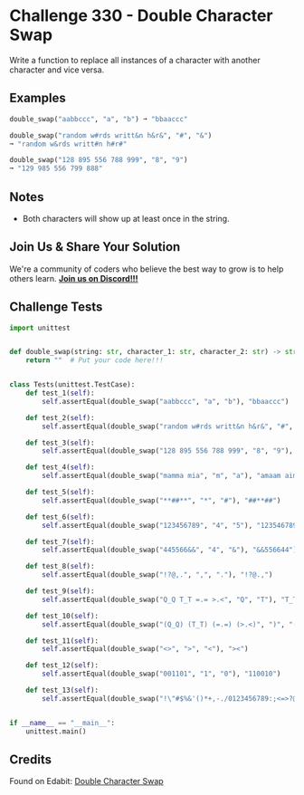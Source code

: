 # Challenge 330 - Double Character Swap

Write a function to replace all instances of a character with another character and vice versa.

## Examples
```python
double_swap("aabbccc", "a", "b") ➞ "bbaaccc"

double_swap("random w#rds writt&n h&r&", "#", "&")
➞ "random w&rds writt#n h#r#"

double_swap("128 895 556 788 999", "8", "9")
➞ "129 985 556 799 888"
```
## Notes

- Both characters will show up at least once in the string.

## Join Us & Share Your Solution

We're a community of coders who believe the best way to grow is to help others learn. **[Join us on Discord!!!]("https"://discord.gg/sfHykntuGy)**

## Challenge Tests
```python
import unittest


def double_swap(string: str, character_1: str, character_2: str) -> str:
    return ""  # Put your code here!!!


class Tests(unittest.TestCase):
    def test_1(self):
        self.assertEqual(double_swap("aabbccc", "a", "b"), "bbaaccc")

    def test_2(self):
        self.assertEqual(double_swap("random w#rds writt&n h&r&", "#", "&"), "random w&rds writt#n h#r#")

    def test_3(self):
        self.assertEqual(double_swap("128 895 556 788 999", "8", "9"), "129 985 556 799 888")

    def test_4(self):
        self.assertEqual(double_swap("mamma mia", "m", "a"), "amaam aim")

    def test_5(self):
        self.assertEqual(double_swap("**##**", "*", "#"), "##**##")

    def test_6(self):
        self.assertEqual(double_swap("123456789", "4", "5"), "123546789")

    def test_7(self):
        self.assertEqual(double_swap("445566&&", "4", "&"), "&&556644")

    def test_8(self):
        self.assertEqual(double_swap("!?@,.", ",", "."), "!?@.,")

    def test_9(self):
        self.assertEqual(double_swap("Q_Q T_T =.= >.<", "Q", "T"), "T_T Q_Q =.= >.<")

    def test_10(self):
        self.assertEqual(double_swap("(Q_Q) (T_T) (=.=) (>.<)", ")", "("), ")Q_Q( )T_T( )=.=( )>.<(")

    def test_11(self):
        self.assertEqual(double_swap("<>", ">", "<"), "><")

    def test_12(self):
        self.assertEqual(double_swap("001101", "1", "0"), "110010")

    def test_13(self):
        self.assertEqual(double_swap("!\"#$%&'()*+,-./0123456789:;<=>?@ABCDEFGHIJKLMNOPQRSTUVWXYZ[\]^_`abcdefghijklmnopqrstuvwxyz{|}~", "a", "b"), "!\"#$%&'()*+,-./0123456789:;<=>?@ABCDEFGHIJKLMNOPQRSTUVWXYZ[\]^_`bacdefghijklmnopqrstuvwxyz{|}~")


if __name__ == "__main__":
    unittest.main()
```
## Credits

Found on Edabit: [Double Character Swap](https://edabit.com/challenge/mHRyhyazjCoze5jSL)
